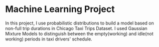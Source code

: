 # Machine Learning Project

In this project, I use probabilistic distributions to build a model based on non-full trip durations in Chicago Taxi Trips Dataset. I used Gaussian Mixture Models to distinguish between the empty(working) and idle(not working) periods in taxi drivers' schedule. 
